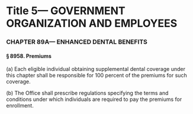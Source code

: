 
# Title 5— GOVERNMENT ORGANIZATION AND EMPLOYEES
### CHAPTER 89A— ENHANCED DENTAL BENEFITS
#### § 8958. Premiums

(a) Each eligible individual obtaining supplemental dental coverage under this chapter shall be responsible for 100 percent of the premiums for such coverage.

(b) The Office shall prescribe regulations specifying the terms and conditions under which individuals are required to pay the premiums for enrollment.
